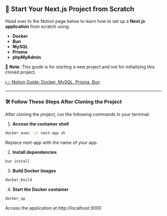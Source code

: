 ## 🚀 Start Your Next.js Project from Scratch  

Head over to the Notion page below to learn how to set up a **Next.js application** from scratch using:  
- **Docker**  
- **Bun**  
- **MySQL**  
- **Prisma**  
- **phpMyAdmin**  

📌 **Note**: This guide is for starting a new project and not for initializing this cloned project.  

[👉 Notion Guide: Docker, MySQL, Prisma, Bun](https://www.notion.so/Docker-MySQL-Prisma-BUN-17d13ca8b20480e48f6dea4469718097)  

---

### 🛠️ Follow These Steps After Cloning the Project  

After cloning the project, run the following commands in your terminal:

1. **Access the container shell**  
```bash
docker exec -it next-app sh
```
Replace next-app with the name of your app.

2. **Install dependencies**
```bash
bun install
```
3. **Build Docker Images**
```bash
docker_build
```
4. **Start the Docker container**
```bash
docker_up
```

Access the application at http://localhost:3000
